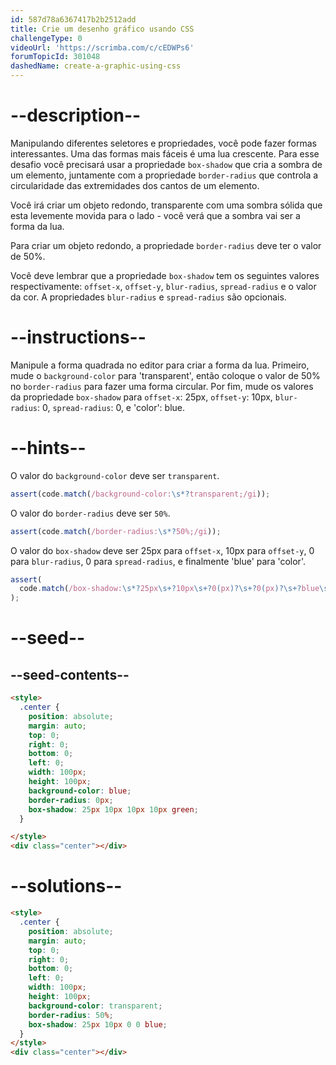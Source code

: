 ```yaml
---
id: 587d78a6367417b2b2512add
title: Crie um desenho gráfico usando CSS
challengeType: 0
videoUrl: 'https://scrimba.com/c/cEDWPs6'
forumTopicId: 301048
dashedName: create-a-graphic-using-css
---
```


# --description--

Manipulando diferentes seletores e propriedades, você pode fazer formas interessantes. Uma das formas mais fáceis é uma lua crescente. Para esse desafio você precisará usar a propriedade `box-shadow` que cria a sombra de um elemento, juntamente com a propriedade `border-radius` que controla a circularidade das extremidades dos cantos de um elemento.

Você irá criar um objeto redondo, transparente com uma sombra sólida que esta levemente movida para o lado - você verá que a sombra vai ser a forma da lua.

Para criar um objeto redondo, a propriedade `border-radius` deve ter o valor de 50%.

Você deve lembrar que a propriedade `box-shadow` tem os seguintes valores respectivamente: `offset-x`, `offset-y`, `blur-radius`, `spread-radius` e o valor da cor. A propriedades `blur-radius` e `spread-radius` são opcionais.

# --instructions--

Manipule a forma quadrada no editor para criar a forma da lua. Primeiro, mude o `background-color` para 'transparent', então coloque o valor de 50% no `border-radius` para fazer uma forma circular. Por fim, mude os valores da propriedade `box-shadow` para `offset-x`: 25px, `offset-y`: 10px, `blur-radius`: 0, `spread-radius`: 0, e 'color': blue.

# --hints--

O valor do `background-color` deve ser `transparent`.

```js
assert(code.match(/background-color:\s*?transparent;/gi));
```

O valor do `border-radius` deve ser `50%`.

```js
assert(code.match(/border-radius:\s*?50%;/gi));
```

O valor do `box-shadow` deve ser 25px para `offset-x`, 10px para `offset-y`, 0 para `blur-radius`, 0 para `spread-radius`, e finalmente 'blue' para 'color'.

```js
assert(
  code.match(/box-shadow:\s*?25px\s+?10px\s+?0(px)?\s+?0(px)?\s+?blue\s*?;/gi)
);
```

# --seed--

## --seed-contents--

```html
<style>
  .center {
    position: absolute;
    margin: auto;
    top: 0;
    right: 0;
    bottom: 0;
    left: 0;
    width: 100px;
    height: 100px;
    background-color: blue;
    border-radius: 0px;
    box-shadow: 25px 10px 10px 10px green;
  }

</style>
<div class="center"></div>
```

# --solutions--

```html
<style>
  .center {
    position: absolute;
    margin: auto;
    top: 0;
    right: 0;
    bottom: 0;
    left: 0;
    width: 100px;
    height: 100px;
    background-color: transparent;
    border-radius: 50%;
    box-shadow: 25px 10px 0 0 blue;
  }
</style>
<div class="center"></div>
```
